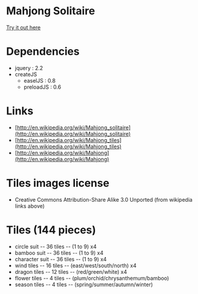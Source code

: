 Mahjong Solitaire
=================

[Try it out here](http://nbpt.eu/games/mahjong_solitaire/)

Dependencies
============

- jquery : 2.2
- createJS
    - easelJS : 0.8
    - preloadJS : 0.6

Links
=====

- [http://en.wikipedia.org/wiki/Mahjong_solitaire](http://en.wikipedia.org/wiki/Mahjong_solitaire)
- [http://en.wikipedia.org/wiki/Mahjong_tiles](http://en.wikipedia.org/wiki/Mahjong_tiles)
- [http://en.wikipedia.org/wiki/Mahjong](http://en.wikipedia.org/wiki/Mahjong)

Tiles images license
====================

- Creative Commons Attribution-Share Alike 3.0 Unported (from wikipedia links above)

Tiles (144 pieces)
==================

- circle suit    -- 36 tiles -- (1 to 9) x4
- bamboo suit    -- 36 tiles -- (1 to 9) x4
- character suit -- 36 tiles -- (1 to 9) x4
- wind tiles     -- 16 tiles -- (east/west/south/north) x4
- dragon tiles   -- 12 tiles -- (red/green/white) x4
- flower tiles   --  4 tiles -- (plum/orchid/chrysanthemum/bamboo)
- season tiles   --  4 tiles -- (spring/summer/autumn/winter)
